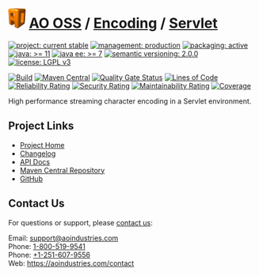 # [<img src="ao-logo.png" alt="AO Logo" width="35" height="40">](https://github.com/ao-apps) [AO OSS](https://github.com/ao-apps/ao-oss) / [Encoding](https://github.com/ao-apps/ao-encoding) / [Servlet](https://github.com/ao-apps/ao-encoding-servlet)

[![project: current stable](https://oss.aoapps.com/ao-badges/project-current-stable.svg)](https://aoindustries.com/life-cycle#project-current-stable)
[![management: production](https://oss.aoapps.com/ao-badges/management-production.svg)](https://aoindustries.com/life-cycle#management-production)
[![packaging: active](https://oss.aoapps.com/ao-badges/packaging-active.svg)](https://aoindustries.com/life-cycle#packaging-active)  
[![java: &gt;= 11](https://oss.aoapps.com/ao-badges/java-11.svg)](https://docs.oracle.com/en/java/javase/11/docs/api/)
[![java ee: &gt;= 7](https://oss.aoapps.com/ao-badges/javaee-7.svg)](https://docs.oracle.com/javaee/7/)
[![semantic versioning: 2.0.0](https://oss.aoapps.com/ao-badges/semver-2.0.0.svg)](https://semver.org/spec/v2.0.0.html)
[![license: LGPL v3](https://oss.aoapps.com/ao-badges/license-lgpl-3.0.svg)](https://www.gnu.org/licenses/lgpl-3.0)

[![Build](https://github.com/ao-apps/ao-encoding-servlet/workflows/Build/badge.svg?branch=master)](https://github.com/ao-apps/ao-encoding-servlet/actions?query=workflow%3ABuild)
[![Maven Central](https://maven-badges.herokuapp.com/maven-central/com.aoapps/ao-encoding-servlet/badge.svg)](https://maven-badges.herokuapp.com/maven-central/com.aoapps/ao-encoding-servlet)
[![Quality Gate Status](https://sonarcloud.io/api/project_badges/measure?branch=master&project=com.aoapps%3Aao-encoding-servlet&metric=alert_status)](https://sonarcloud.io/dashboard?branch=master&id=com.aoapps%3Aao-encoding-servlet)
[![Lines of Code](https://sonarcloud.io/api/project_badges/measure?branch=master&project=com.aoapps%3Aao-encoding-servlet&metric=ncloc)](https://sonarcloud.io/component_measures?branch=master&id=com.aoapps%3Aao-encoding-servlet&metric=ncloc)  
[![Reliability Rating](https://sonarcloud.io/api/project_badges/measure?branch=master&project=com.aoapps%3Aao-encoding-servlet&metric=reliability_rating)](https://sonarcloud.io/component_measures?branch=master&id=com.aoapps%3Aao-encoding-servlet&metric=Reliability)
[![Security Rating](https://sonarcloud.io/api/project_badges/measure?branch=master&project=com.aoapps%3Aao-encoding-servlet&metric=security_rating)](https://sonarcloud.io/component_measures?branch=master&id=com.aoapps%3Aao-encoding-servlet&metric=Security)
[![Maintainability Rating](https://sonarcloud.io/api/project_badges/measure?branch=master&project=com.aoapps%3Aao-encoding-servlet&metric=sqale_rating)](https://sonarcloud.io/component_measures?branch=master&id=com.aoapps%3Aao-encoding-servlet&metric=Maintainability)
[![Coverage](https://sonarcloud.io/api/project_badges/measure?branch=master&project=com.aoapps%3Aao-encoding-servlet&metric=coverage)](https://sonarcloud.io/component_measures?branch=master&id=com.aoapps%3Aao-encoding-servlet&metric=Coverage)

High performance streaming character encoding in a Servlet environment.

## Project Links
* [Project Home](https://oss.aoapps.com/encoding/servlet/)
* [Changelog](https://oss.aoapps.com/encoding/servlet/changelog)
* [API Docs](https://oss.aoapps.com/encoding/servlet/apidocs/)
* [Maven Central Repository](https://central.sonatype.com/artifact/com.aoapps/ao-encoding-servlet)
* [GitHub](https://github.com/ao-apps/ao-encoding-servlet)

## Contact Us
For questions or support, please [contact us](https://aoindustries.com/contact):

Email: [support@aoindustries.com](mailto:support@aoindustries.com)  
Phone: [1-800-519-9541](tel:1-800-519-9541)  
Phone: [+1-251-607-9556](tel:+1-251-607-9556)  
Web: https://aoindustries.com/contact
